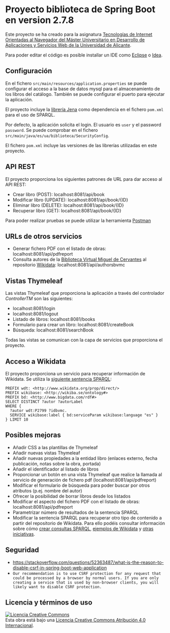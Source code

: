 # Proyecto biblioteca de Spring Boot en version 2.7.8

Este proyecto se ha creado para la asignatura [Tecnologías de Internet Orientadas al Navegador del Máster Universitario en Desarrollo de Aplicaciones y Servicios Web de la Universidad de Alicante](https://cvnet.cpd.ua.es/Guia-Docente/?wcodasi=38215&wlengua=es&scaca=2023-24).

Para poder editar el código es posible installar un IDE como [Eclipse](https://www.eclipse.org) o [Idea](https://www.jetbrains.com/es-es/idea/). 

## Configuración
En el fichero ```src/main/resources/application.properties``` se puede configurar el acceso a la base de datos mysql para el almacenamiento de los libros del catálogo. También se puede configurar el puerto para ejecutar la aplicación.

El proyecto incluye la [librería Jena](https://jena.apache.org) como dependencia en el fichero ```pom.xml``` para el uso de SPARQL.

Por defecto, la aplicación solicita el login. El usuario es ```user``` y el password ```password```. Se puede comprobar en el fichero ```src/main/java/es/ua/biblioteca/SecurityConfig```.

El fichero ```pom.xml``` incluye las versiones de las librerías utilizadas en este proyecto.

## API REST

El proyecto proporciona los siguientes patrones de URL para dar acceso al API REST:

- Crear libro (POST): localhost:8081/api/book
- Modificar libro (UPDATE): localhost:8081/api/book/{ID}
- Eliminar libro (DELETE): localhost:8081/api/book/{ID}
- Recuperar libro (GET): localhost:8081/api/book/{ID}

Para poder realizar pruebas se puede utilizar la herramienta [Postman](https://www.postman.com/)

## URLs de otros servicios
- Generar fichero PDF con el listado de obras: localhost:8081/api/pdfreport
- Consulta autores de la [Biblioteca Virtual Miguel de Cervantes](https://www.cervantesvirtual.com/) al repositorio [Wikidata](https://query.wikidata.org/): localhost:8081/api/authorsbvmc

## Vistas Thymeleaf
Las vistas Thymeleaf que proporciona la aplicación a través del controlador *ControllerTM* son las siguientes:

- localhost:8081/login
- localhost:8081/logout
- Listado de libros: localhost:8081/books
- Formulario para crear un libro: localhost:8081/createBook
- Búsqueda: localhost:8081/searchBook

Todas las vistas se comunican con la capa de servicios que proporciona el proyecto.

## Acceso a Wikidata
El proyecto proporciona un servicio para recuperar información de Wikidata. Se utiliza la [siguiente sentencia SPARQL](https://w.wiki/9F33):

```
PREFIX wdt: <http://www.wikidata.org/prop/direct/> 
PREFIX wikibase: <http://wikiba.se/ontology#> 
PREFIX bd: <http://www.bigdata.com/rdf#> 
SELECT DISTINCT ?autor ?autorLabel 
WHERE { 
  ?autor wdt:P2799 ?idbvmc. 
  SERVICE wikibase:label { bd:serviceParam wikibase:language "es" } 
} LIMIT 10
```

## Posibles mejoras

- Añadir CSS a las plantillas de Thymeleaf
- Añadir nuevas vistas Thymeleaf
- Añadir nuevas propiedades a la entidad libro (enlaces externo, fecha publicación, notas sobre la obra, portada)
- Añadir el identificador al listado de libros
- Proporcionar un botón en una vista Thymeleaf que realice la llamada al servicio de generación de fichero pdf (localhost:8081/api/pdfreport)
- Modificar el formulario de búsqueda para poder buscar por otros atributos (p.ej. nombre del autor)
- Ofrecer la posibilidad de borrar libros desde los listados
- Modificar el aspecto del fichero PDF con el listado de obras: localhost:8081/api/pdfreport
- Parametrizar número de resultados de la sentencia SPARQL
- Modificar la sentencia SPARQL para recuperar otro tipo de contenido a partir del repositorio de Wikidata. Para ello podéis consultar información sobre cómo [crear consultas SPARQL](https://data.cervantesvirtual.com/noticia/tutorial-de-inicio-a-sparql), [ejemplos de Wikidata](https://www.wikidata.org/wiki/Wikidata:SPARQL_query_service/queries/examples/es) y [otras iniciativas](https://github.com/hibernator11/hdh-compartir-pantalla-2023).

## Seguridad
- https://stackoverflow.com/questions/52363487/what-is-the-reason-to-disable-csrf-in-spring-boot-web-application
- ```Our recommendation is to use CSRF protection for any request that could be processed by a browser by normal users. If you are only creating a service that is used by non-browser clients, you will likely want to disable CSRF protection.```

## Licencia y términos de uso
<a rel="license" href="http://creativecommons.org/licenses/by/4.0/"><img alt="Licencia Creative Commons" style="border-width:0" src="https://i.creativecommons.org/l/by/4.0/80x15.png" /></a><br />Esta obra está bajo una <a rel="license" href="http://creativecommons.org/licenses/by/4.0/">Licencia Creative Commons Atribución 4.0 Internacional</a>.
